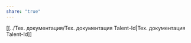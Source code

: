 ```yaml
---
share: "true"
---
```




[[../Тех. документация/Тех.  документация Talent-Id|Тех.  документация Talent-Id]]